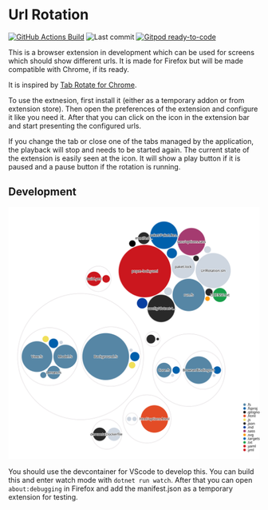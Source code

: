 # Url Rotation

[![GitHub Actions Build](https://img.shields.io/github/workflow/status/NicoVIII/url-rotation-browser-extension/Build?style=flat-square)](https://github.com/NicoVIII/url-rotation-browser-extension/actions/workflows/build.yml)
![Last commit](https://img.shields.io/github/last-commit/NicoVIII/url-rotation-browser-extension?style=flat-square)
[![Gitpod ready-to-code](https://img.shields.io/badge/Gitpod-ready--to--code-blue?style=flat-square&logo=gitpod)](https://gitpod.io/#https://github.com/NicoVIII/url-rotation-browser-extension)

This is a browser extension in development which can be used for screens which should show different
urls. It is made for Firefox but will be made compatible with Chrome, if its ready.

It is inspired by [Tab Rotate for Chrome](https://github.com/KevinSheedy/chrome-tab-rotate).

To use the extnesion, first install it (either as a temporary addon or from extension store). Then open the
preferences of the extension and configure it like you need it. After that you can click
on the icon in the extension bar and start presenting the configured urls.

If you change the tab or close one of the tabs managed by the application, the playback will stop and
needs to be started again. The current state of the extension is easily seen at the icon.
It will show a play button if it is paused and a pause button if the rotation is running.

## Development

![Visualization](images/diagram.svg)

You should use the devcontainer for VScode to develop this.
You can build this and enter watch mode with `dotnet run watch`.
After that you can open `about:debugging` in Firefox and add the manifest.json as a temporary extension
for testing.
